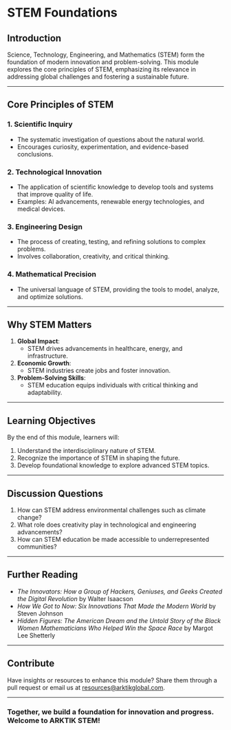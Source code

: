 
# **STEM Foundations**

## **Introduction**
Science, Technology, Engineering, and Mathematics (STEM) form the foundation of modern innovation and problem-solving. This module explores the core principles of STEM, emphasizing its relevance in addressing global challenges and fostering a sustainable future.

---

## **Core Principles of STEM**
### **1. Scientific Inquiry**
- The systematic investigation of questions about the natural world.
- Encourages curiosity, experimentation, and evidence-based conclusions.

### **2. Technological Innovation**
- The application of scientific knowledge to develop tools and systems that improve quality of life.
- Examples: AI advancements, renewable energy technologies, and medical devices.

### **3. Engineering Design**
- The process of creating, testing, and refining solutions to complex problems.
- Involves collaboration, creativity, and critical thinking.

### **4. Mathematical Precision**
- The universal language of STEM, providing the tools to model, analyze, and optimize solutions.

---

## **Why STEM Matters**
1. **Global Impact**:
   - STEM drives advancements in healthcare, energy, and infrastructure.
2. **Economic Growth**:
   - STEM industries create jobs and foster innovation.
3. **Problem-Solving Skills**:
   - STEM education equips individuals with critical thinking and adaptability.

---

## **Learning Objectives**
By the end of this module, learners will:
1. Understand the interdisciplinary nature of STEM.
2. Recognize the importance of STEM in shaping the future.
3. Develop foundational knowledge to explore advanced STEM topics.

---

## **Discussion Questions**
1. How can STEM address environmental challenges such as climate change?
2. What role does creativity play in technological and engineering advancements?
3. How can STEM education be made accessible to underrepresented communities?

---

## **Further Reading**
- *The Innovators: How a Group of Hackers, Geniuses, and Geeks Created the Digital Revolution* by Walter Isaacson
- *How We Got to Now: Six Innovations That Made the Modern World* by Steven Johnson
- *Hidden Figures: The American Dream and the Untold Story of the Black Women Mathematicians Who Helped Win the Space Race* by Margot Lee Shetterly

---

## **Contribute**
Have insights or resources to enhance this module? Share them through a pull request or email us at [resources@arktikglobal.com](mailto:resources@arktikglobal.com).

---

### **Together, we build a foundation for innovation and progress. Welcome to ARKTIK STEM!**
